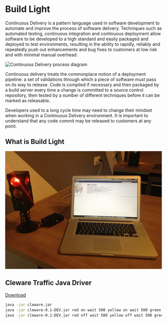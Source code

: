 Build Light
===========

Continuous Delivery is a pattern language used in software development to automate and improve the process of
software delivery. Techniques such as automated testing, continuous integration and continuous deployment allow
software to be developed to a high standard and easily packaged and deployed to test environments, resulting in
the ability to rapidly, reliably and repeatedly push out enhancements and bug fixes to customers at low risk and
with minimal manual overhead.

![Continuous Delivery process diagram](picture/Continuous_Delivery_process_diagram.png)

Continuous delivery treats the commonplace notion of a deployment pipeline: a set of validations through which a piece
of software must pass on its way to release. Code is compiled if necessary and then packaged by a build server
every time a change is committed to a source control repository, then tested by a number of different techniques
before it can be marked as releasable.

Developers used to a long cycle time may need to change their mindset when working in a Continuous Delivery environment.
It is important to understand that any code commit may be released to customers at any point.

What is Build Light
-------------------

![Build Light](picture/Build-Light.jpg)

Cleware Traffic Java Driver
---------------------------

[Download](https://raw.github.com/zutherb/build-light/master/bin/cleware.jar)

```bash
java -jar cleware.jar
java -jar cleware-0.1-DEV.jar red on wait 500 yellow on wait 500 green on
java -jar cleware-0.1-DEV.jar red off wait 500 yellow off wait 500 green off
```